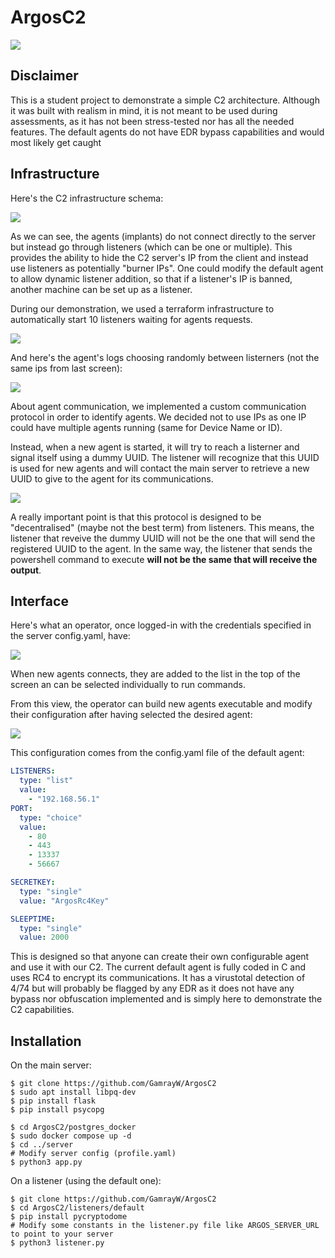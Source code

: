 # ArgosC2

![](./img/logo.png)

## Disclaimer

This is a student project to demonstrate a simple C2 architecture. Although it was built with realism in mind, it is not meant to be used during assessments, as it has not been stress-tested nor has all the needed features. The default agents do not have EDR bypass capabilities and would most likely get caught


## Infrastructure

Here's the C2 infrastructure schema:

![](./img/infra.png)

As we can see, the agents (implants) do not connect directly to the server but instead go through listeners (which can be one or multiple). This provides the ability to hide the C2 server's IP from the client and instead use listeners as potentially "burner IPs". One could modify the default agent to allow dynamic listener addition, so that if a listener's IP is banned, another machine can be set up as a listener.

During our demonstration, we used a terraform infrastructure to automatically start 10 listeners waiting for agents requests.

![](./img/tf.png)


And here's the agent's logs choosing randomly between listerners (not the same ips from last screen):

![](./img/agentlogs.png)

About agent communication, we implemented a custom communication protocol in order to identify agents. We decided not to use IPs as one IP could have multiple agents running (same for Device Name or ID).

Instead, when a new agent is started, it will try to reach a listerner and signal itself using a dummy UUID. The listener will recognize that this UUID is used for new agents and will contact the main server to retrieve a new UUID to give to the agent for its communications.

![](./img/protocol.png)

A really important point is that this protocol is designed to be "decentralised" (maybe not the best term) from listeners. This means, the listener that reveive the dummy UUID will not be the one that will send the registered UUID to the agent. In the same way, the listener that sends the powershell command to execute **will not be the same that will receive the output**.

## Interface

Here's what an operator, once logged-in with the credentials specified in the server config.yaml, have:

![](./img/operatorview.png)

When new agents connects, they are added to the list in the top of the screen an can be selected individually to run commands.

From this view, the operator can build new agents executable and modify their configuration after having selected the desired agent:

![](./img/buildcfg.png)

This configuration comes from the config.yaml file of the default agent:
```yaml
LISTENERS: 
  type: "list"
  value: 
    - "192.168.56.1"
PORT: 
  type: "choice"
  value:
    - 80
    - 443
    - 13337
    - 56667

SECRETKEY:
  type: "single"
  value: "ArgosRc4Key"

SLEEPTIME: 
  type: "single"
  value: 2000
```

This is designed so that anyone can create their own configurable agent and use it with our C2. The current default agent is fully coded in C and uses RC4 to encrypt its communications. It has a virustotal detection of 4/74 but will probably be flagged by any EDR as it does not have any bypass nor obfuscation implemented and is simply here to demonstrate the C2 capabilities.

## Installation

On the main server:
```
$ git clone https://github.com/GamrayW/ArgosC2
$ sudo apt install libpq-dev 
$ pip install flask
$ pip install psycopg

$ cd ArgosC2/postgres_docker
$ sudo docker compose up -d
$ cd ../server
# Modify server config (profile.yaml)
$ python3 app.py
```

On a listener (using the default one):
```
$ git clone https://github.com/GamrayW/ArgosC2
$ cd ArgosC2/listeners/default
$ pip install pycryptodome
# Modify some constants in the listener.py file like ARGOS_SERVER_URL to point to your server
$ python3 listener.py
```
